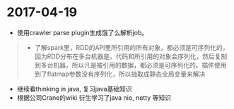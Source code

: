 # 2017-04-19
 - 使用crawler parse plugin生成饿了么解析job。
 > + 了解spark里，RDD的API里所引用的所有对象，都必须是可序列化的，因为RDD分布在多台机器是，代码和所引用的对象会序列化，然后复制到多台机器，所以凡是被引用的数据，都必须是可序列化的。插件使用到了flatmap参数没有序列化，所以抽取成静态全局变量来解决
 - 继续看thinking in java, 复习java基础知识
 - 根据公司Crane的wiki 衍生学习了java nio, netty 等知识

